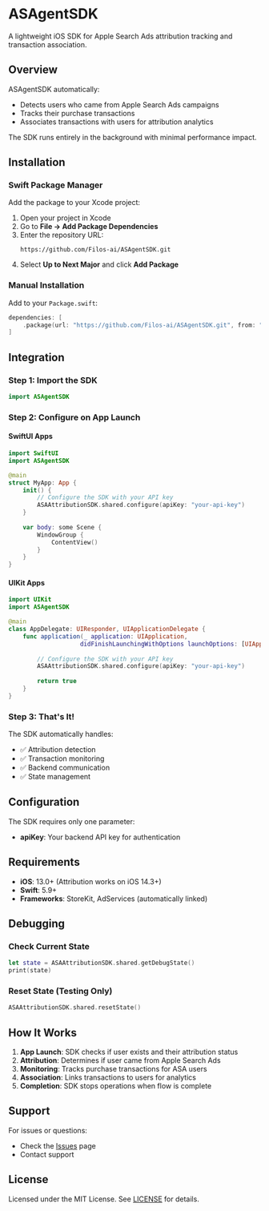 # ASAgentSDK

A lightweight iOS SDK for Apple Search Ads attribution tracking and transaction association.

## Overview

ASAgentSDK automatically:
- Detects users who came from Apple Search Ads campaigns
- Tracks their purchase transactions
- Associates transactions with users for attribution analytics

The SDK runs entirely in the background with minimal performance impact.

## Installation

### Swift Package Manager

Add the package to your Xcode project:

1. Open your project in Xcode
2. Go to **File → Add Package Dependencies**
3. Enter the repository URL:
   ```
   https://github.com/Filos-ai/ASAgentSDK.git
   ```
4. Select **Up to Next Major** and click **Add Package**

### Manual Installation

Add to your `Package.swift`:

```swift
dependencies: [
    .package(url: "https://github.com/Filos-ai/ASAgentSDK.git", from: "1.0.1")
]
```

## Integration

### Step 1: Import the SDK

```swift
import ASAgentSDK
```

### Step 2: Configure on App Launch

#### SwiftUI Apps

```swift
import SwiftUI
import ASAgentSDK

@main
struct MyApp: App {
    init() {
        // Configure the SDK with your API key
        ASAAttributionSDK.shared.configure(apiKey: "your-api-key")
    }
    
    var body: some Scene {
        WindowGroup {
            ContentView()
        }
    }
}
```

#### UIKit Apps

```swift
import UIKit
import ASAgentSDK

@main
class AppDelegate: UIResponder, UIApplicationDelegate {
    func application(_ application: UIApplication, 
                    didFinishLaunchingWithOptions launchOptions: [UIApplication.LaunchOptionsKey: Any]?) -> Bool {
        
        // Configure the SDK with your API key
        ASAAttributionSDK.shared.configure(apiKey: "your-api-key")
        
        return true
    }
}
```

### Step 3: That's It!

The SDK automatically handles:
- ✅ Attribution detection
- ✅ Transaction monitoring
- ✅ Backend communication
- ✅ State management

## Configuration

The SDK requires only one parameter:

- **apiKey**: Your backend API key for authentication

## Requirements

- **iOS**: 13.0+ (Attribution works on iOS 14.3+)
- **Swift**: 5.9+
- **Frameworks**: StoreKit, AdServices (automatically linked)

## Debugging

### Check Current State
```swift
let state = ASAAttributionSDK.shared.getDebugState()
print(state)
```

### Reset State (Testing Only)
```swift
ASAAttributionSDK.shared.resetState()
```

## How It Works

1. **App Launch**: SDK checks if user exists and their attribution status
2. **Attribution**: Determines if user came from Apple Search Ads
3. **Monitoring**: Tracks purchase transactions for ASA users
4. **Association**: Links transactions to users for analytics
5. **Completion**: SDK stops operations when flow is complete

## Support

For issues or questions:
- Check the [Issues](https://github.com/Filos-ai/ASAgentSDK/issues) page
- Contact support

## License

Licensed under the MIT License. See [LICENSE](LICENSE) for details. 